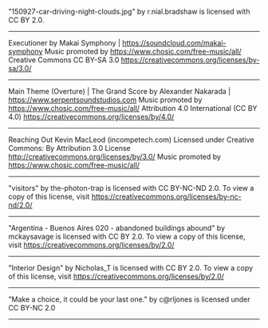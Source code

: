 "150927-car-driving-night-clouds.jpg" by r.nial.bradshaw is licensed with CC BY 2.0.

---

Executioner by Makai Symphony | https://soundcloud.com/makai-symphony
Music promoted by https://www.chosic.com/free-music/all/
Creative Commons CC BY-SA 3.0
https://creativecommons.org/licenses/by-sa/3.0/

---


 Main Theme (Overture) | The Grand Score by Alexander Nakarada | https://www.serpentsoundstudios.com
Music promoted by https://www.chosic.com/free-music/all/
Attribution 4.0 International (CC BY 4.0)
https://creativecommons.org/licenses/by/4.0/


---


 Reaching Out Kevin MacLeod (incompetech.com)
Licensed under Creative Commons: By Attribution 3.0 License
http://creativecommons.org/licenses/by/3.0/
Music promoted by https://www.chosic.com/free-music/all/


---


"visitors" by the-photon-trap is licensed with CC BY-NC-ND 2.0. To view a copy of this license, visit https://creativecommons.org/licenses/by-nc-nd/2.0/

---


"Argentina - Buenos Aires 020 - abandoned buildings abound" by mckaysavage is licensed with CC BY 2.0. To view a copy of this license, visit https://creativecommons.org/licenses/by/2.0/


---


"Interior Design" by Nicholas_T is licensed with CC BY 2.0. To view a copy of this license, visit https://creativecommons.org/licenses/by/2.0/


---


"Make a choice, it could be your last one." by c@rljones is licensed under CC BY-NC 2.0


---

